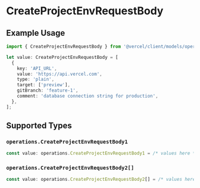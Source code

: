 # CreateProjectEnvRequestBody

## Example Usage

```typescript
import { CreateProjectEnvRequestBody } from '@vercel/client/models/operations';

let value: CreateProjectEnvRequestBody = [
  {
    key: 'API_URL',
    value: 'https://api.vercel.com',
    type: 'plain',
    target: ['preview'],
    gitBranch: 'feature-1',
    comment: 'database connection string for production',
  },
];
```

## Supported Types

### `operations.CreateProjectEnvRequestBody1`

```typescript
const value: operations.CreateProjectEnvRequestBody1 = /* values here */
```

### `operations.CreateProjectEnvRequestBody2[]`

```typescript
const value: operations.CreateProjectEnvRequestBody2[] = /* values here */
```
